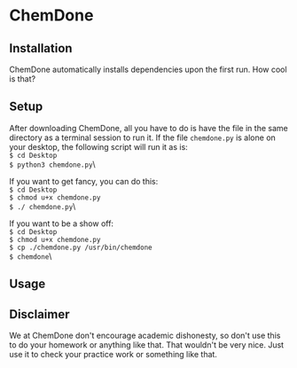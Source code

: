 # ChemDone

## Installation
ChemDone automatically installs dependencies upon the first run. How cool is that?

## Setup
After downloading ChemDone, all you have to do is have the file in the same directory as a terminal session to run it. If the file `chemdone.py` is alone on your desktop, the following script will run it as is:\
`$ cd Desktop`\
`$ python3 chemdone.py`\

If you want to get fancy, you can do this:\
`$ cd Desktop`\
`$ chmod u+x chemdone.py`\
`$ ./ chemdone.py`\

If you want to be a show off:\
`$ cd Desktop`\
`$ chmod u+x chemdone.py`\
`$ cp ./chemdone.py /usr/bin/chemdone`\
`$ chemdone`\

## Usage


## Disclaimer
We at ChemDone don't encourage academic dishonesty, so don't use this to do your homework or anything like that. That wouldn't be very nice. Just use it to check your practice work or something like that.
